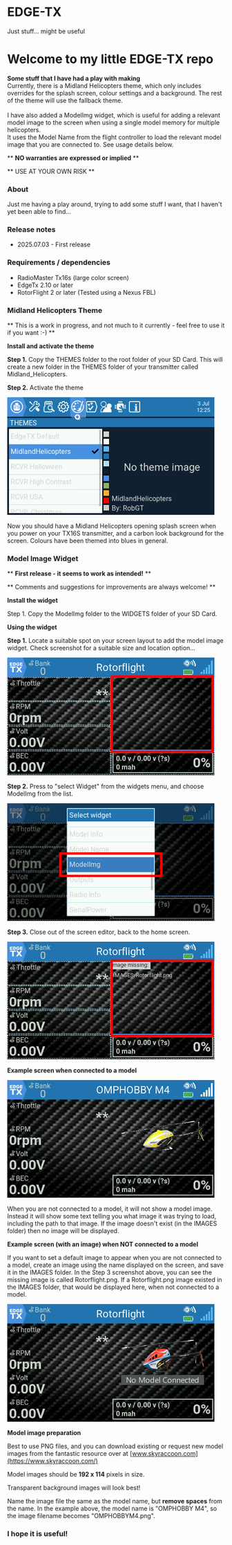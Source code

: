 # EDGE-TX
Just stuff... might be useful

# Welcome to my little EDGE-TX repo
**Some stuff that I have had a play with making**<br>Currently, there is a Midland Helicopters theme, which only includes overrides for the splash screen, colour settings and a background. The rest of the theme will use the fallback theme.<br><br>
I have also added a ModelImg widget, which is useful for adding a relevant model image to the screen when using a single model memory for multiple helicopters.<br>It uses the Model Name from the flight controller to load the relevant model image that you are connected to. See usage details below.

** **NO warranties are expressed or implied** **

** USE AT YOUR OWN RISK **

### About
Just me having a play around, trying to add some stuff I want, that I haven't yet been able to find...

### Release notes
- 2025.07.03 - First release

### Requirements / dependencies
- RadioMaster Tx16s (large color screen)
- EdgeTx 2.10 or later
- RotorFlight 2 or later (Tested using a Nexus FBL)


### Midland Helicopters Theme

** This is a work in progress, and not much to it currently - feel free to use it if you want :-) **

**Install and activate the theme**

**Step 1.** Copy the THEMES folder to the root folder of your SD Card. This will create a new folder in the THEMES folder of your transmitter called Midland_Helicopters.

**Step 2.** Activate the theme

![image](https://github.com/ffodderr/edge-tx/blob/main/assets/1-activatetheme.jpg)

Now you should have a Midland Helicopters opening splash screen when you power on your TX16S transmitter, and a carbon look background for the screen. Colours have been themed into blues in general.


### Model Image Widget

** **First release - it seems to work as intended!** **

** Comments and suggestions for improvements are always welcome! **

**Install the widget**

Step 1. Copy the ModelImg folder to the WIDGETS folder of your SD Card.

**Using the widget**

**Step 1.** Locate a suitable spot on your screen layout to add the model image widget. Check screenshot for a suitable size and location option...

![image](https://github.com/ffodderr/edge-tx/blob/main/assets/1-setupscreenwidget.jpg)

**Step 2.** Press to "select Widget" from the widgets menu, and choose ModelImg from the list.

![image](https://github.com/ffodderr/edge-tx/blob/main/assets/2-selectmodelimgwidget.jpg)

**Step 3.** Close out of the screen editor, back to the home screen.

![image](https://github.com/ffodderr/edge-tx/blob/main/assets/3-widgetready.jpg)

**Example screen when connected to a model**

![image](https://github.com/ffodderr/edge-tx/blob/main/assets/4-example.jpg)

When you are not connected to a model, it will not show a model image. Instead it will show some text telling you what image it was trying to load, including the path to that image. If the image doesn't exist (in the IMAGES folder) then no image will be displayed.

**Example screen (with an image) when NOT connected to a model**

If you want to set a default image to appear when you are not connected to a model, create an image using the name displayed on the screen, and save it in the IMAGES folder. In the Step 3 screenshot above, you can see the missing image is called Rotorflight.png. If a Rotorflight.png image existed in the IMAGES folder, that would be displayed here, when not connected to a model.

![image](https://github.com/ffodderr/edge-tx/blob/main/assets/5-example-notconnected.jpg)

**Model image preparation**

Best to use PNG files, and you can download existing or request new model images from the fantastic resource over at [www.skyraccoon.com](https://www.skyraccoon.com/)

Model images should be **192 x 114** pixels in size.

Transparent background images will look best!

Name the image file the same as the model name, but **remove spaces** from the name. In the example above, the model name is "OMPHOBBY M4", so the image filename becomes "OMPHOBBYM4.png".

### I hope it is useful!
